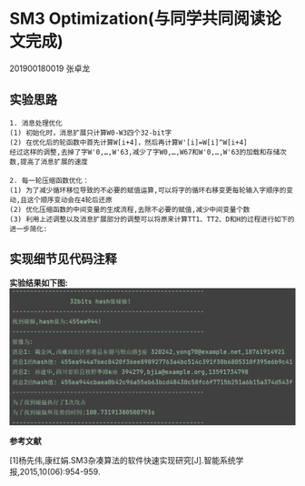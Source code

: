 # SM3 Optimization(与同学共同阅读论文完成)            

201900180019 张卓龙               

## 实验思路             
    1. 消息处理优化      
    (1) 初始化时，消息扩展只计算W0-W3四个32-bit字     
    (2) 在优化后的轮函数中首先计算W[i+4]，然后再计算W'[i]=W[i]^W[i+4]                
    经过这样的调整,去掉了字W'0,…,W'63,减少了字W0,…,W67和W'0,…,W'63的加载和存储次数,提高了消息扩展的速度       
       
    2. 每一轮压缩函数优化：          
    (1) 为了减少循环移位导致的不必要的赋值运算,可以将字的循环右移变更每轮输入字顺序的变动,且这个顺序变动会在4轮后还原         
    (2) 优化压缩函数的中间变量的生成流程,去除不必要的赋值,减少中间变量个数          
    (3) 利用上述调整以及消息扩展部分的调整可以将原来计算TT1、TT2、D和H的过程进行如下的进一步简化:            
    
    
## 实现细节见代码注释

**实验结果如下图:**    
![测试结果](https://github.com/Zhang-SDU/cst-project/blob/main/SM3/sm3_birthday_attack/result.png)      


**参考文献**

[1]杨先伟,康红娟.SM3杂凑算法的软件快速实现研究[J].智能系统学报,2015,10(06):954-959.

